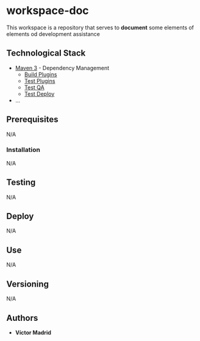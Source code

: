 # workspace-doc

This workspace is a repository that serves to **document** some elements of elements od development assistance

## Technological Stack

* [Maven 3](https://maven.apache.org/) - Dependency Management
  * [Build Plugins](doc/maven/README-Configuration-Maven-Build-Plugins)
  * [Test Plugins](doc/maven/README-Configuration-Maven-Test-Plugins)
  * [Test QA](doc/maven/README-Configuration-Maven-QA-Plugins)
  * [Test Deploy](doc/maven/README-Configuration-Maven-Deploy-Plugins)
* ...


## Prerequisites

N/A


### Installation

N/A


## Testing

N/A


## Deploy

N/A


## Use

N/A


## Versioning

N/A


## Authors

* **Víctor Madrid**
